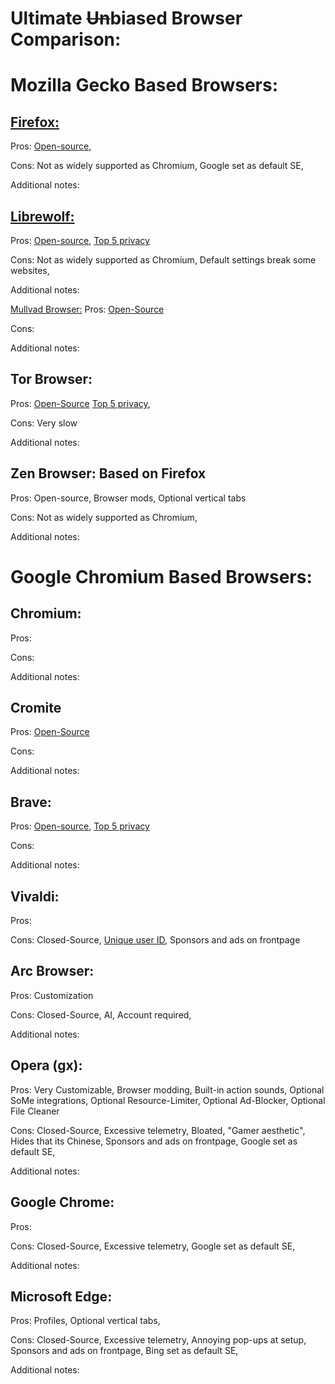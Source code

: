 # Ultimate ~~Un~~biased Browser Comparison:

# Mozilla Gecko Based Browsers:

## [Firefox:](https://mozilla.org/firefox/) 
Pros: [Open-source](https://github.com/mozilla/), 

Cons: Not as widely supported as Chromium, Google set as default SE,

Additional notes:

## [Librewolf:](https://librewolf.net/)
Pros: [Open-source](https://gitlab.com/librewolf-community), [Top 5 privacy](https://privacytests.org/)

Cons: Not as widely supported as Chromium, Default settings break some websites, 

Additional notes:

[Mullvad Browser:](https://mullvad.net/browser)
Pros: [Open-Source](https://gitlab.torproject.org/tpo/applications/mullvad-browser/) 

Cons: 

Additional notes: 

## Tor Browser: 
Pros: [Open-Source](https://gitlab.torproject.org/tpo/core/tor/) [Top 5 privacy](https://privacytests.org/), 

Cons: Very slow

Additional notes:

## Zen Browser: Based on Firefox 
Pros: Open-source, Browser mods, Optional vertical tabs

Cons: Not as widely supported as Chromium, 

Additional notes:

# Google Chromium Based Browsers:

## Chromium:
Pros: 

Cons: 

Additional notes:

## Cromite
Pros: [Open-Source](https://github.com/uazo/cromite)

Cons:

Additional notes:

## Brave: 
Pros: [Open-source](https://github.com/brave/brave-browser), [Top 5 privacy](https://privacytests.org/)

Cons: 

Additional notes:

## Vivaldi: 
Pros: 

Cons: Closed-Source, [Unique user ID](https://vivaldi.com/privacy/browser/), Sponsors and ads on frontpage

## Arc Browser: 
Pros: Customization

Cons: Closed-Source, AI, Account required, 

Additional notes:

## Opera (gx): 
Pros: Very Customizable, Browser modding, Built-in action sounds, Optional SoMe integrations, Optional Resource-Limiter, Optional Ad-Blocker, Optional File Cleaner 

Cons: Closed-Source, Excessive telemetry, Bloated, "Gamer aesthetic", Hides that its Chinese, Sponsors and ads on frontpage, Google set as default SE,

Additional notes:

## Google Chrome: 
Pros: 

Cons: Closed-Source, Excessive telemetry, Google set as default SE,

Additional notes:

## Microsoft Edge: 
Pros: Profiles, Optional vertical tabs,  

Cons: Closed-Source, Excessive telemetry, Annoying pop-ups at setup, Sponsors and ads on frontpage, Bing set as default SE,

Additional notes:
